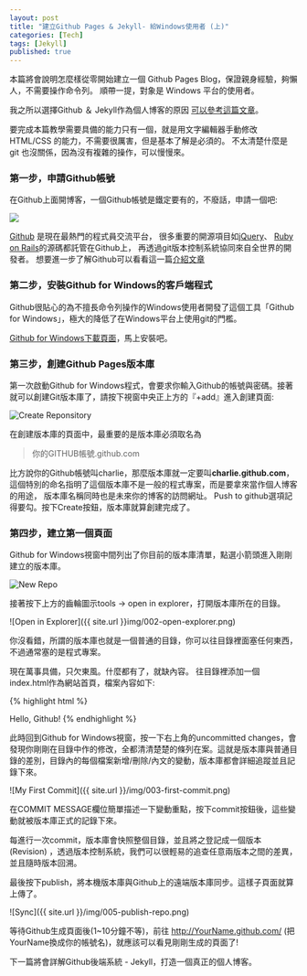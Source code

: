```yaml
---
layout: post
title: "建立Github Pages & Jekyll- 給Windows使用者 (上)"
categories: [Tech]
tags: [Jekyll]
published: true
---
```


本篇將會說明怎麼樣從零開始建立一個 Github Pages Blog，保證親身經驗，夠懶人，不需要操作命令列。
順帶一提，對象是 Windows 平台的使用者。

我之所以選擇Github ＆ Jekyll作為個人博客的原因 [可以參考這篇文章](http://chchwy.github.com/2012/12/Blogging-Like-a-Hacker-Github-Pages.html)。

要完成本篇教學需要具備的能力只有一個，就是用文字編輯器手動修改 HTML/CSS 的能力，不需要很厲害，但是基本了解是必須的。
不太清楚什麼是 git 也沒關係，因為沒有複雜的操作，可以慢慢來。

### 第一步，申請Github帳號 ###

在Github上面開博客，一個Github帳號是鐵定要有的，不廢話，申請一個吧:

<a href="http://github.com">
<img src="https://raw.github.com/github/media/master/logos/github_logo_social_coding_outlined.png" />
</a>
<br/>

[Github](http://github.com/) 是現在最熱門的程式員交流平台，
很多重要的開源項目如[jQuery](https://github.com/jquery/)、
[Ruby on Rails](https://github.com/rails/rails)的源碼都託管在Github上，
再透過git版本控制系統協同來自全世界的開發者。
想要進一步了解Github可以看看這一篇[介紹文章](http://www.yangzhiping.com/tech/github.html)


### 第二步，安裝Github for Windows的客戶端程式 ####

Github很貼心的為不擅長命令列操作的Windows使用者開發了這個工具「Github for Windows」，極大的降低了在Windows平台上使用git的門檻。

[Github for Windows下載頁面](http://windows.github.com/)，馬上安裝吧。


### 第三步，創建Github Pages版本庫 ####

第一次啟動Github for Windows程式，會要求你輸入Github的帳號與密碼。接著就可以創建Git版本庫了，請按下視窗中央正上方的『+add』進入創建頁面:

![Create Reponsitory]({{site.url}}img/001-create-repo.png)

在創建版本庫的頁面中，最重要的是版本庫必須取名為

> 你的GITHUB帳號.github.com

比方說你的Github帳號叫charlie，那麼版本庫就一定要叫**charlie.github.com**，
這個特別的命名指明了這個版本庫不是一般的程式專案，而是要拿來當作個人博客的用途，
版本庫名稱同時也是未來你的博客的訪問網址。
Push to github選項記得要勾。按下Create按鈕，版本庫就算創建完成了。


### 第四步，建立第一個頁面 ####

Github for Windows視窗中間列出了你目前的版本庫清單，點選小箭頭進入剛剛建立的版本庫。

![New Repo]({{site.url}}/img/004-new-repo.png)

接著按下上方的齒輪圖示tools -> open in explorer，打開版本庫所在的目錄。

![Open in Explorer]({{ site.url }}img/002-open-explorer.png)

你沒看錯，所謂的版本庫也就是一個普通的目錄，你可以往目錄裡面塞任何東西，不過通常塞的是程式專案。

現在萬事具備，只欠東風。什麼都有了，就缺內容。
往目錄裡添加一個index.html作為網站首頁，檔案內容如下:

{% highlight html %}
<!doctype html>
<html>
  <body>Hello, Github!</body>
</html>
{% endhighlight %}

此時回到Github for Windows視窗，按一下右上角的uncommitted changes，會發現你剛剛在目錄中作的修改，全都清清楚楚的條列在案。這就是版本庫與普通目錄的差別，目錄內的每個檔案新增/刪除/內文的變動，版本庫都會詳細追蹤並且記錄下來。

![My First Commit]({{ site.url }}/img/003-first-commit.png)

在COMMIT MESSAGE欄位簡單描述一下變動重點，按下commit按鈕後，這些變動就被版本庫正式的記錄下來。

每進行一次commit，版本庫會快照整個目錄，並且將之登記成一個版本(Revision)
，透過版本控制系統，我們可以很輕易的追查任意兩版本之間的差異，並且隨時版本回溯。

最後按下publish，將本機版本庫與Github上的遠端版本庫同步。這樣子頁面就算上傳了。

![Sync]({{ site.url }}/img/005-publish-repo.png)

等待Github生成頁面後(1~10分鐘不等)，前往 http://YourName.github.com/ (把YourName換成你的帳號名)，就應該可以看見剛剛生成的頁面了!

下一篇將會詳解Github後端系統 - Jekyll，打造一個真正的個人博客。

